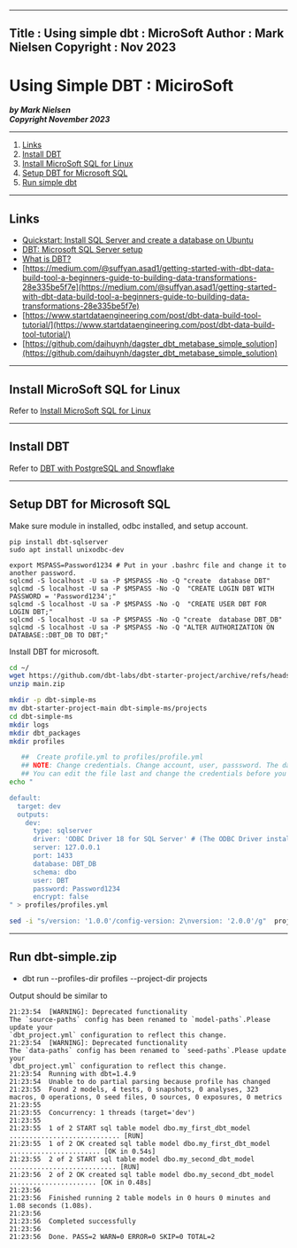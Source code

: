 

---
Title : Using simple dbt : MicroSoft
Author : Mark Nielsen
Copyright : Nov 2023
---

Using Simple DBT : MiciroSoft
===============

_**by Mark Nielsen  
Copyright November 2023**_

* * *




1. [Links](#links)
2. [Install DBT](#dbt)
3. [Install MicroSoft SQL for Linux](#ms)
4. [Setup DBT for Microsoft SQL](msbdt)
5. [Run simple dbt](#run)
* * *

<a name=links></a>Links
-----


* [Quickstart: Install SQL Server and create a database on Ubuntu](https://learn.microsoft.com/en-us/sql/linux/quickstart-install-connect-ubuntu?view=sql-server-ver16&tabs=ubuntu2004)
* [DBT: Microsoft SQL Server setup](https://docs.getdbt.com/docs/core/connect-data-platform/mssql-setup)
* [What is DBT?](https://www.getdbt.com/blog/what-exactly-is-dbt)
* [https://medium.com/@suffyan.asad1/getting-started-with-dbt-data-build-tool-a-beginners-guide-to-building-data-transformations-28e335be5f7e](https://medium.com/@suffyan.asad1/getting-started-with-dbt-data-build-tool-a-beginners-guide-to-building-data-transformations-28e335be5f7e)
* [https://www.startdataengineering.com/post/dbt-data-build-tool-tutorial/](https://www.startdataengineering.com/post/dbt-data-build-tool-tutorial/)
* [https://github.com/daihuynh/dagster_dbt_metabase_simple_solution](https://github.com/daihuynh/dagster_dbt_metabase_simple_solution)

* * *
<a name=ms></a>Install MicroSoft SQL for Linux
-----
Refer to 
[Install MicroSoft SQL for Linux](https://github.com/vikingdata/articles/blob/main/databases/microsoft/linux/Install_microsoft_sql_linux.md)

* * *
<a name=dbt></a>Install DBT
-----

Refer to  [DBT with PostgreSQL and Snowflake](dbt1-1.md)

* * *
<a name=msdbt></a>Setup DBT for Microsoft SQL
-----
Make sure module in installed, odbc installed, and setup account. 
```
pip install dbt-sqlserver
sudo apt install unixodbc-dev

export MSPASS=Password1234 # Put in your .bashrc file and change it to another password.
sqlcmd -S localhost -U sa -P $MSPASS -No -Q "create  database DBT"
sqlcmd -S localhost -U sa -P $MSPASS -No -Q  "CREATE LOGIN DBT WITH PASSWORD = 'Password1234';"
sqlcmd -S localhost -U sa -P $MSPASS -No -Q  "CREATE USER DBT FOR LOGIN DBT;"
sqlcmd -S localhost -U sa -P $MSPASS -No -Q "create  database DBT_DB"
sqlcmd -S localhost -U sa -P $MSPASS -No -Q "ALTER AUTHORIZATION ON DATABASE::DBT_DB TO DBT;"
```

Install DBT for microsoft.

```bash
cd ~/
wget https://github.com/dbt-labs/dbt-starter-project/archive/refs/heads/main.zip
unzip main.zip

mkdir -p dbt-simple-ms
mv dbt-starter-project-main dbt-simple-ms/projects
cd dbt-simple-ms
mkdir logs
mkdir dbt_packages
mkdir profiles

   ##  Create profile.yml to profiles/profile.yml
   ## NOTE: Change credentials. Change account, user, passsword. The database "tutorial" should exist and the schema "test". 
   ## You can edit the file last and change the credentials before you run it. 
echo "

default:
  target: dev
  outputs:
    dev:
      type: sqlserver
      driver: 'ODBC Driver 18 for SQL Server' # (The ODBC Driver installed on your system)
      server: 127.0.0.1
      port: 1433
      database: DBT_DB
      schema: dbo
      user: DBT
      password: Password1234
      encrypt: false
" > profiles/profiles.yml

sed -i "s/version: '1.0.0'/config-version: 2\nversion: '2.0.0'/g"  projects/dbt_project.yml

```

* * *
<a name=run></a>Run dbt-simple.zip
-----


* dbt run --profiles-dir profiles --project-dir projects

Output should be similar to

```
21:23:54  [WARNING]: Deprecated functionality
The `source-paths` config has been renamed to `model-paths`.Please update your
`dbt_project.yml` configuration to reflect this change.
21:23:54  [WARNING]: Deprecated functionality
The `data-paths` config has been renamed to `seed-paths`.Please update your
`dbt_project.yml` configuration to reflect this change.
21:23:54  Running with dbt=1.4.9
21:23:54  Unable to do partial parsing because profile has changed
21:23:55  Found 2 models, 4 tests, 0 snapshots, 0 analyses, 323 macros, 0 operations, 0 seed files, 0 sources, 0 exposures, 0 metrics
21:23:55
21:23:55  Concurrency: 1 threads (target='dev')
21:23:55
21:23:55  1 of 2 START sql table model dbo.my_first_dbt_model ............................ [RUN]
21:23:55  1 of 2 OK created sql table model dbo.my_first_dbt_model ....................... [OK in 0.54s]
21:23:55  2 of 2 START sql table model dbo.my_second_dbt_model ........................... [RUN]
21:23:56  2 of 2 OK created sql table model dbo.my_second_dbt_model ...................... [OK in 0.48s]
21:23:56
21:23:56  Finished running 2 table models in 0 hours 0 minutes and 1.08 seconds (1.08s).
21:23:56
21:23:56  Completed successfully
21:23:56
21:23:56  Done. PASS=2 WARN=0 ERROR=0 SKIP=0 TOTAL=2
```
